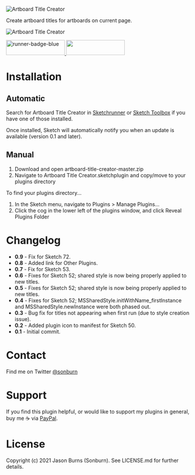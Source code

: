 ![Artboard Title Creator](https://raw.githubusercontent.com/sonburn/artboard-title-creator/master/images/logo.png)

Create artboard titles for artboards on current page.

![Artboard Title Creator](https://raw.githubusercontent.com/sonburn/artboard-title-creator/master/images/screenshot.png)

<a href="http://bit.ly/SketchRunnerWebsite">
	<img width="160" height="41" src="http://bit.ly/RunnerBadgeBlue" alt="runner-badge-blue">
</a>

<a href="https://www.paypal.me/sonburn">
	<img width="160" height="41" src="https://raw.githubusercontent.com/sonburn/symbol-organizer/master/images/donate.png">
</a>

# Installation

## Automatic
Search for Artboard Title Creator in [Sketchrunner](http://sketchrunner.com/) or [Sketch Toolbox](http://sketchtoolbox.com/) if you have one of those installed.

Once installed, Sketch will automatically notify you when an update is available (version 0.1 and later).

## Manual

1. Download and open artboard-title-creator-master.zip
2. Navigate to Artboard Title Creator.sketchplugin and copy/move to your plugins directory

To find your plugins directory...

1. In the Sketch menu, navigate to Plugins > Manage Plugins...
2. Click the cog in the lower left of the plugins window, and click Reveal Plugins Folder

# Changelog

* **0.9** - Fix for Sketch 72.
* **0.8** - Added link for Other Plugins.
* **0.7** - Fix for Sketch 53.
* **0.6** - Fixes for Sketch 52; shared style is now being properly applied to new titles.
* **0.5** - Fixes for Sketch 52; shared style is now being properly applied to new titles.
* **0.4** - Fixes for Sketch 52; MSSharedStyle.initWithName_firstInstance and MSSharedStyle.newInstance were both phased out.
* **0.3** - Bug fix for titles not appearing when first run (due to style creation issue).
* **0.2** - Added plugin icon to manifest for Sketch 50.
* **0.1** - Initial commit.

# Contact

Find me on Twitter <a class="twitter-follow-button" href="https://twitter.com/sonburn">@sonburn</a>

# Support

If you find this plugin helpful, or would like to support my plugins in general, buy me ☕️ via <a href="https://www.paypal.me/sonburn">PayPal</a>.

# License

Copyright (c) 2021 Jason Burns (Sonburn). See LICENSE.md for further details.
